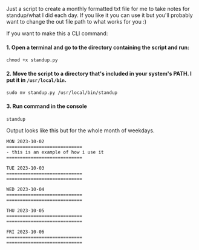 Just a script to create a monthly formatted txt file for me to take notes for standup/what I did each day. If you like it you can use it but you'll probably want to change the out file path to what works for you :)

If you want to make this a CLI command:
#### 1. Open a terminal and go to the directory containing the script and run:
`chmod +x standup.py`

#### 2. Move the script to a directory that's included in your system's PATH. I put it in `/usr/local/bin`.
`sudo mv standup.py /usr/local/bin/standup`

#### 3. Run command in the console
`standup`

Output looks like this but for the whole month of weekdays.

```
MON 2023-10-02
============================
- this is an example of how i use it
============================

TUE 2023-10-03
============================
============================

WED 2023-10-04
============================
============================

THU 2023-10-05
============================
============================

FRI 2023-10-06
============================
============================
```
